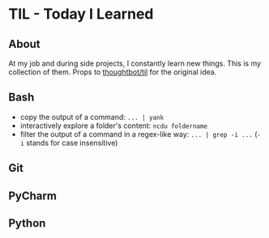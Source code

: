 # TIL - Today I Learned

## About
At my job and during side projects, I constantly learn new things. This is my collection of them.
Props to [thoughtbot/til](https://github.com/thoughtbot/til) for the original idea.

## Bash

- copy the output of a command: `... | yank`
- interactively explore a folder's content: `ncdu foldername`
- filter the output of a command in a regex-like way: `... | grep -i ...` (`-i` stands for case insensitive)

## Git

## PyCharm

## Python
